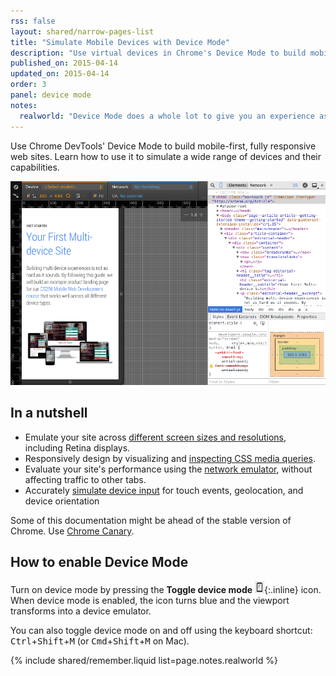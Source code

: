 ```yaml
---
rss: false
layout: shared/narrow-pages-list
title: "Simulate Mobile Devices with Device Mode"
description: "Use virtual devices in Chrome's Device Mode to build mobile-first web sites."
published_on: 2015-04-14
updated_on: 2015-04-14
order: 3
panel: device mode
notes:
  realworld: "Device Mode does a whole lot to give you an experience as close as possible compared to the real deal, but keep in mind that you'll still need to test on real devices to get the full picture (we can't yet emulate the performance characteristics of a real device)."
---
```


<p class="intro">
  Use Chrome DevTools' Device Mode to build mobile-first, fully responsive web sites. Learn how to use it to simulate a wide range of devices and their capabilities.
</p>

![Initial start for device mode](imgs/device-mode-initial-view.png)

## In a nutshell

* Emulate your site across [different screen sizes and resolutions](/web/tools/chrome-devtools/iterate/device-mode/emulate-mobile-viewports), including Retina displays.
* Responsively design by visualizing and [inspecting CSS media queries](/web/tools/chrome-devtools/iterate/device-mode/media-queries).
* Evaluate your site's performance using the [network emulator](/web/tools/profile-performance/network-performance/network-conditions), without affecting traffic to other tabs.
* Accurately [simulate device input](/web/tools/chrome-devtools/iterate/device-mode/device-input-and-sensors) for touch events, geolocation, and device orientation

Some of this documentation might be ahead of the stable version of Chrome. Use <a href="https://www.google.com/intl/en/chrome/browser/canary.html">Chrome Canary</a>.

## How to enable Device Mode

Turn on device mode by pressing the **Toggle device mode** ![toggle device mode icon off](imgs/icon-device-mode-off.png){:.inline} icon. When device mode is enabled, the icon turns blue and the viewport transforms into a device emulator.

You can also toggle device mode on and off using the keyboard shortcut:
<kbd class="kbd">Ctrl</kbd>+<kbd class="kbd">Shift</kbd>+<kbd class="kbd">M</kbd> (or <kbd class="kbd">Cmd</kbd>+<kbd class="kbd">Shift</kbd>+<kbd class="kbd">M</kbd> on Mac).



{% include shared/remember.liquid list=page.notes.realworld %}
